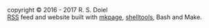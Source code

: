 copyright &copy; 2016 - 2017 R. S. Doiel<br />
[RSS](/rssfeed.html) feed and website built with [mkpage](https://caltechlibrary.github.io/mkpage), [shelltools](https://caltechlibrary.github.io/shelltools), Bash and Make.
